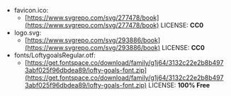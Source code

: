 - favicon.ico:
  - [https://www.svgrepo.com/svg/277478/book](https://www.svgrepo.com/svg/277478/book) LICENSE: **CC0**
- logo.svg:
  - [https://www.svgrepo.com/svg/293886/book](https://www.svgrepo.com/svg/293886/book) LICENSE: **CC0**
- fonts/LoftygoalsRegular.otf:
  - [https://get.fontspace.co/download/family/g1j64/3132c22e2b8b4973abf025f96dbdea89/lofty-goals-font.zip](https://get.fontspace.co/download/family/g1j64/3132c22e2b8b4973abf025f96dbdea89/lofty-goals-font.zip) LICENSE: **100% Free**
